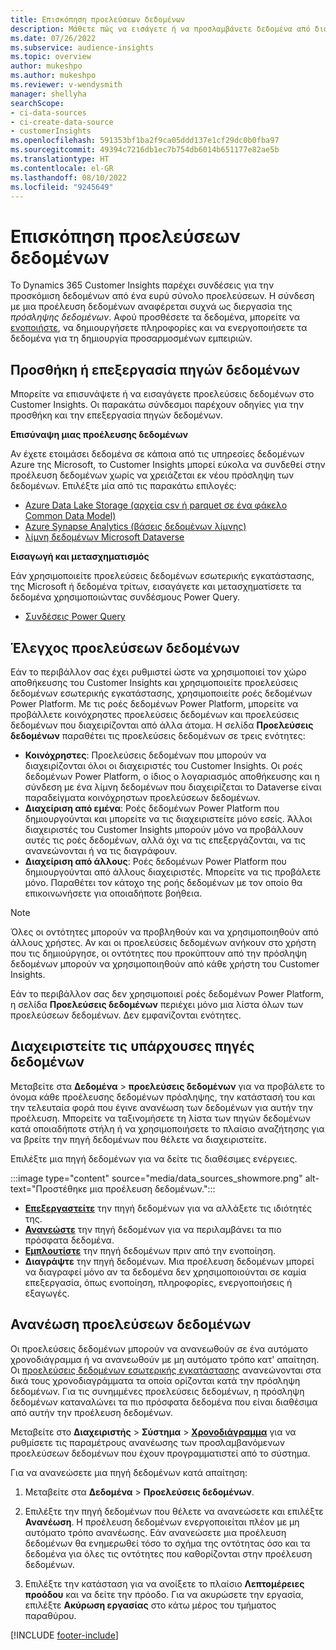 ```yaml
---
title: Επισκόπηση προελεύσεων δεδομένων
description: Μάθετε πώς να εισάγετε ή να προσλαμβάνετε δεδομένα από διάφορες προελεύσεις.
ms.date: 07/26/2022
ms.subservice: audience-insights
ms.topic: overview
author: mukeshpo
ms.author: mukeshpo
ms.reviewer: v-wendysmith
manager: shellyha
searchScope:
- ci-data-sources
- ci-create-data-source
- customerInsights
ms.openlocfilehash: 591353bf1ba2f9ca05ddd137e1cf29dc0b0fba97
ms.sourcegitcommit: 49394c7216db1ec7b754db6014b651177e82ae5b
ms.translationtype: HT
ms.contentlocale: el-GR
ms.lasthandoff: 08/10/2022
ms.locfileid: "9245649"
---
```

# <a name="data-sources-overview"></a>Επισκόπηση προελεύσεων δεδομένων

Το Dynamics 365 Customer Insights παρέχει συνδέσεις για την προσκόμιση δεδομένων από ένα ευρύ σύνολο προελεύσεων. Η σύνδεση με μια προέλευση δεδομένων αναφέρεται συχνά ως διεργασία της *πρόσληψης δεδομένων*. Αφού προσθέσετε τα δεδομένα, μπορείτε να [ενοποιήστε](data-unification.md), να δημιουργήσετε πληροφορίες και να ενεργοποιήσετε τα δεδομένα για τη δημιουργία προσαρμοσμένων εμπειριών.

## <a name="add-or-edit-data-sources"></a>Προσθήκη ή επεξεργασία πηγών δεδομένων

Μπορείτε να επισυνάψετε ή να εισαγάγετε προελεύσεις δεδομένων στο Customer Insights. Οι παρακάτω σύνδεσμοι παρέχουν οδηγίες για την προσθήκη και την επεξεργασία πηγών δεδομένων.

**Επισύναψη μιας προέλευσης δεδομένων**

Αν έχετε ετοιμάσει δεδομένα σε κάποια από τις υπηρεσίες δεδομένων Azure της Microsoft, το Customer Insights μπορεί εύκολα να συνδεθεί στην προέλευση δεδομένων χωρίς να χρειάζεται εκ νέου πρόσληψη των δεδομένων. Επιλέξτε μία από τις παρακάτω επιλογές:
- [Azure Data Lake Storage (αρχεία csv ή parquet σε ένα φάκελο Common Data Model)](connect-common-data-model.md)
- [Azure Synapse Analytics (βάσεις δεδομένων λίμνης)](connect-synapse.md)
- [λίμνη δεδομένων Microsoft Dataverse](connect-dataverse-managed-lake.md)

**Εισαγωγή και μετασχηματισμός**

Εάν χρησιμοποιείτε προελεύσεις δεδομένων εσωτερικής εγκατάστασης, της Microsoft ή δεδομένα τρίτων, εισαγάγετε και μετασχηματίσετε τα δεδομένα χρησιμοποιώντας συνδέσμους Power Query.
- [Συνδέσεις Power Query](connect-power-query.md)

## <a name="review-data-sources"></a>Έλεγχος προελεύσεων δεδομένων

Εάν το περιβάλλον σας έχει ρυθμιστεί ώστε να χρησιμοποιεί τον χώρο αποθήκευσης του Customer Insights και χρησιμοποιείτε προελεύσεις δεδομένων εσωτερικής εγκατάστασης, χρησιμοποιείτε ροές δεδομένων Power Platform. Με τις ροές δεδομένων Power Platform, μπορείτε να προβάλλετε κοινόχρηστες προελεύσεις δεδομένων και προελεύσεις δεδομένων που διαχειρίζονται από άλλα άτομα. Η σελίδα **Προελεύσεις δεδομένων** παραθέτει τις προελεύσεις δεδομένων σε τρεις ενότητες:
- **Κοινόχρηστες**: Προελεύσεις δεδομένων που μπορούν να διαχειρίζονται όλοι οι διαχειριστές του Customer Insights. Οι ροές δεδομένων Power Platform, ο ίδιος ο λογαριασμός αποθήκευσης και η σύνδεση με ένα λίμνη δεδομένων που διαχειρίζεται το Dataverse είναι παραδείγματα κοινόχρηστων προελεύσεων δεδομένων.
- **Διαχείριση από εμένα**: Ροές δεδομένων Power Platform που δημιουργούνται και μπορείτε να τις διαχειριστείτε μόνο εσείς. Άλλοι διαχειριστές του Customer Insights μπορούν μόνο να προβάλλουν αυτές τις ροές δεδομένων, αλλά όχι να τις επεξεργάζονται, να τις ανανεώνονται ή να τις διαγράφουν.
- **Διαχείριση από άλλους**: Ροές δεδομένων Power Platform που δημιουργούνται από άλλους διαχειριστές. Μπορείτε να τις προβάλετε μόνο. Παραθέτει τον κάτοχο της ροής δεδομένων με τον οποίο θα επικοινωνήσετε για οποιαδήποτε βοήθεια.
> [!NOTE]
> Όλες οι οντότητες μπορούν να προβληθούν και να χρησιμοποιηθούν από άλλους χρήστες. Αν και οι προελεύσεις δεδομένων ανήκουν στο χρήστη που τις δημιούργησε, οι οντότητες που προκύπτουν από την πρόσληψη δεδομένων μπορούν να χρησιμοποιηθούν από κάθε χρήστη του Customer Insights.

Εάν το περιβάλλον σας δεν χρησιμοποιεί ροές δεδομένων Power Platform, η σελίδα **Προελεύσεις δεδομένων** περιέχει μόνο μια λίστα όλων των προελεύσεων δεδομένων. Δεν εμφανίζονται ενότητες.

## <a name="manage-existing-data-sources"></a>Διαχειριστείτε τις υπάρχουσες πηγές δεδομένων

Μεταβείτε στα **Δεδομένα**  > **προελεύσεις δεδομένων** για να προβάλετε το όνομα κάθε προέλευσης δεδομένων πρόσληψης, την κατάστασή του και την τελευταία φορά που έγινε ανανέωση των δεδομένων για αυτήν την προέλευση. Μπορείτε να ταξινομήσετε τη λίστα των πηγών δεδομένων κατά οποιαδήποτε στήλη ή να χρησιμοποιήσετε το πλαίσιο αναζήτησης για να βρείτε την πηγή δεδομένων που θέλετε να διαχειριστείτε.

Επιλέξτε μια πηγή δεδομένων για να δείτε τις διαθέσιμες ενέργειες.

:::image type="content" source="media/data_sources_showmore.png" alt-text="Προστέθηκε μια προέλευση δεδομένων.":::

- [**Επεξεργαστείτε**](#add-or-edit-data-sources) την πηγή δεδομένων για να αλλάξετε τις ιδιότητές της.
- [**Ανανεώστε**](#refresh-data-sources) την πηγή δεδομένων για να περιλαμβάνει τα πιο πρόσφατα δεδομένα.
- [**Εμπλουτίστε**](data-sources-enrichment.md) την πηγή δεδομένων πριν από την ενοποίηση.
- **Διαγράψτε** την πηγή δεδομένων. Μια προέλευση δεδομένων μπορεί να διαγραφεί μόνο αν τα δεδομένα δεν χρησιμοποιούνται σε καμία επεξεργασία, όπως ενοποίηση, πληροφορίες, ενεργοποιήσεις ή εξαγωγές.

## <a name="refresh-data-sources"></a>Ανανέωση προελεύσεων δεδομένων

Οι προελεύσεις δεδομένων μπορούν να ανανεωθούν σε ένα αυτόματο χρονοδιάγραμμα ή να ανανεωθούν με μη αυτόματο τρόπο κατ' απαίτηση. Οι [προελεύσεις δεδομένων εσωτερικής εγκατάστασης](connect-power-query.md#add-data-from-on-premises-data-sources) ανανεώνονται στα δικά τους χρονοδιαγράμματα τα οποία ορίζονται κατά την πρόσληψη δεδομένων. Για τις συνημμένες προελεύσεις δεδομένων, η πρόσληψη δεδομένων καταναλώνει τα πιο πρόσφατα δεδομένα που είναι διαθέσιμα από αυτήν την προέλευση δεδομένων.

Μεταβείτε στο **Διαχειριστής** > **Σύστημα** > [**Χρονοδιάγραμμα**](schedule-refresh.md) για να ρυθμίσετε τις παραμέτρους ανανέωσης των προσλαμβανόμενων προελεύσεων δεδομένων που έχουν προγραμματιστεί από το σύστημα.

Για να ανανεώσετε μια πηγή δεδομένων κατά απαίτηση:

1. Μεταβείτε στα **Δεδομένα** > **Προελεύσεις δεδομένων**.

1. Επιλέξτε την πηγή δεδομένων που θέλετε να ανανεώσετε και επιλέξτε **Ανανέωση**. Η προέλευση δεδομένων ενεργοποιείται πλέον με μη αυτόματο τρόπο ανανέωσης. Εάν ανανεώσετε μια προέλευση δεδομένων θα ενημερωθεί τόσο το σχήμα της οντότητας όσο και τα δεδομένα για όλες τις οντότητες που καθορίζονται στην προέλευση δεδομένων.

1. Επιλέξτε την κατάσταση για να ανοίξετε το πλαίσιο **Λεπτομέρειες προόδου** και να δείτε την πρόοδο. Για να ακυρώσετε την εργασία, επιλέξτε **Ακύρωση εργασίας** στο κάτω μέρος του τμήματος παραθύρου.

[!INCLUDE [footer-include](includes/footer-banner.md)]
